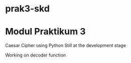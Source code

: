 # prak3-skd
# Modul Praktikum 3

Caesar Cipher using Python
Still at the development stage

Working on decoder function
